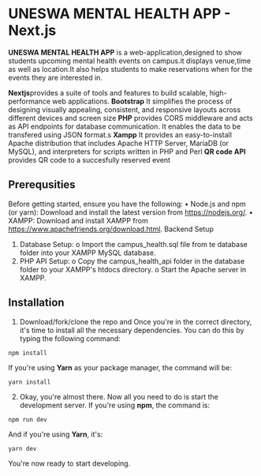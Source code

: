 # UNESWA MENTAL HEALTH APP - Next.js

**UNESWA MENTAL HEALTH APP** is a web-application,designed to show students upcoming mental health events on campus.it displays venue,time as well as location.It also helps students to make reservations when for the events they are interested in.


**Nextjs**provides a suite of tools and features to build scalable, high-performance web applications.
**Bootstrap** It simplifies the process of designing visually appealing, consistent, and responsive layouts across different devices and screen size
**PHP** provides CORS middleware and acts as API endpoints for database communication. It enables the data to be transfered using JSON format.s
**Xampp** It provides an easy-to-install Apache distribution that includes Apache HTTP Server, MariaDB (or MySQL), and interpreters for scripts written in PHP and Perl
**QR code API** provides QR code to a succesfully reserved event


## Prerequsities
Before getting started, ensure you have the following:
•	Node.js and npm (or yarn): Download and install the latest version from https://nodejs.org/. 
•	XAMPP: Download and install XAMPP from https://www.apachefriends.org/download.html.
Backend Setup
1.	Database Setup: 
o	Import the campus_health.sql file from te database folder into your XAMPP MySQL database.
2.	PHP API Setup: 
o	Copy the campus_health_api folder in the database folder to your XAMPP's htdocs directory.
o	Start the Apache server in XAMPP.



## Installation


1. Download/fork/clone the repo and Once you're in the correct directory, it's time to install all the necessary dependencies. You can do this by typing the following command:

```
npm install
```
If you're using **Yarn** as your package manager, the command will be:

```
yarn install
```

2. Okay, you're almost there. Now all you need to do is start the development server. If you're using **npm**, the command is:

```
npm run dev
```
And if you're using **Yarn**, it's:

```
yarn dev
```

 You're now ready to start developing.
